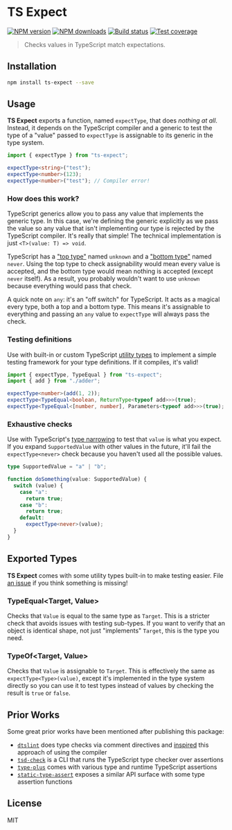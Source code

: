 # TS Expect

[![NPM version][npm-image]][npm-url]
[![NPM downloads][downloads-image]][downloads-url]
[![Build status][travis-image]][travis-url]
[![Test coverage][coveralls-image]][coveralls-url]

> Checks values in TypeScript match expectations.

## Installation

```sh
npm install ts-expect --save
```

## Usage

**TS Expect** exports a function, named `expectType`, that does _nothing at all_. Instead, it depends on the TypeScript compiler and a generic to test the type of a "value" passed to `expectType` is assignable to its generic in the type system.

```ts
import { expectType } from "ts-expect";

expectType<string>("test");
expectType<number>(123);
expectType<number>("test"); // Compiler error!
```

### How does this work?

TypeScript generics allow you to pass any value that implements the generic type. In this case, we're defining the generic explicitly as we pass the value so any value that isn't implementing our type is rejected by the TypeScript compiler. It's really that simple! The technical implementation is just `<T>(value: T) => void`.

TypeScript has a ["top type"](https://en.wikipedia.org/wiki/Top_type) named `unknown` and a ["bottom type"](https://en.wikipedia.org/wiki/Bottom_type) named `never`. Using the top type to check assignability would mean every value is accepted, and the bottom type would mean nothing is accepted (except `never` itself). As a result, you probably wouldn't want to use `unknown` because everything would pass that check.

A quick note on `any`: it's an "off switch" for TypeScript. It acts as a magical every type, both a top and a bottom type. This means it's assignable to everything and passing an `any` value to `expectType` will always pass the check.

### Testing definitions

Use with built-in or custom TypeScript [utility types](https://www.typescriptlang.org/docs/handbook/utility-types.html) to implement a simple testing framework for your type definitions. If it compiles, it's valid!

```ts
import { expectType, TypeEqual } from "ts-expect";
import { add } from "./adder";

expectType<number>(add(1, 2));
expectType<TypeEqual<boolean, ReturnType<typeof add>>>(true);
expectType<TypeEqual<[number, number], Parameters<typeof add>>>(true);
```

### Exhaustive checks

Use with TypeScript's [type narrowing](https://sandersn.github.io/manual/Widening-and-Narrowing-in-Typescript.html) to test that `value` is what you expect. If you expand `SupportedValue` with other values in the future, it'll fail the `expectType<never>` check because you haven't used all the possible values.

```ts
type SupportedValue = "a" | "b";

function doSomething(value: SupportedValue) {
  switch (value) {
    case "a":
      return true;
    case "b":
      return true;
    default:
      expectType<never>(value);
  }
}
```

## Exported Types

**TS Expect** comes with some utility types built-in to make testing easier. File [an issue](https://github.com/TypeStrong/ts-expect/issues) if you think something is missing!

### TypeEqual<Target, Value>

Checks that `Value` is equal to the same type as `Target`. This is a stricter check that avoids issues with testing sub-types. If you want to verify that an object is identical shape, not just "implements" `Target`, this is the type you need.

### TypeOf<Target, Value>

Checks that `Value` is assignable to `Target`. This is effectively the same as `expectType<Type>(value)`, except it's implemented in the type system directly so you can use it to test types instead of values by checking the result is `true` or `false`.

## Prior Works

Some great prior works have been mentioned after publishing this package:

- [`dtslint`](https://github.com/Microsoft/dtslint) does type checks via comment directives and [inspired](https://github.com/Microsoft/dtslint/issues/126) this approach of using the compiler
- [`tsd-check`](https://github.com/SamVerschueren/tsd-check/issues/10) is a CLI that runs the TypeScript type checker over assertions
- [`type-plus`](https://github.com/unional/type-plus) comes with various type and runtime TypeScript assertions
- [`static-type-assert`](https://github.com/ksxnodemodules/static-type-assert) exposes a similar API surface with some type assertion functions

## License

MIT

[npm-image]: https://img.shields.io/npm/v/ts-expect.svg?style=flat
[npm-url]: https://npmjs.org/package/ts-expect
[downloads-image]: https://img.shields.io/npm/dm/ts-expect.svg?style=flat
[downloads-url]: https://npmjs.org/package/ts-expect
[travis-image]: https://img.shields.io/travis/TypeStrong/ts-expect.svg?style=flat
[travis-url]: https://travis-ci.org/TypeStrong/ts-expect
[coveralls-image]: https://img.shields.io/coveralls/TypeStrong/ts-expect.svg?style=flat
[coveralls-url]: https://coveralls.io/r/TypeStrong/ts-expect?branch=master
